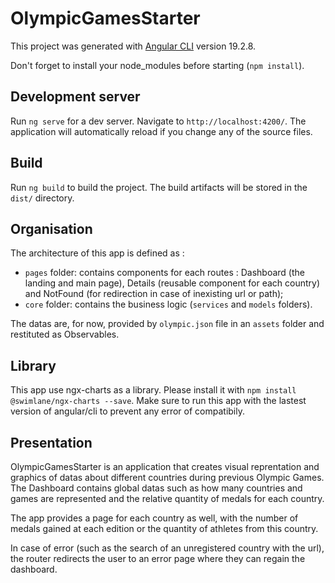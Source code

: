 # OlympicGamesStarter

This project was generated with [Angular CLI](https://github.com/angular/angular-cli) version 19.2.8.

Don't forget to install your node_modules before starting (`npm install`).

## Development server

Run `ng serve` for a dev server. Navigate to `http://localhost:4200/`. The application will automatically reload if you change any of the source files.

## Build

Run `ng build` to build the project. The build artifacts will be stored in the `dist/` directory.

## Organisation

The architecture of this app is defined as :

- `pages` folder: contains components for each routes : Dashboard (the landing and main page), Details (reusable component for each country) and NotFound (for redirection in case of inexisting url or path);
- `core` folder: contains the business logic (`services` and `models` folders).

The datas are, for now, provided by `olympic.json` file in an `assets` folder and restituted as Observables.

## Library

This app use ngx-charts as a library. Please install it with `npm install @swimlane/ngx-charts --save`. Make sure to run this app with the lastest version of angular/cli to prevent any error of compatibily.

## Presentation

OlympicGamesStarter is an application that creates visual reprentation and graphics of datas about different countries during previous Olympic Games. The Dashboard contains global datas such as how many countries and games are represented and the relative quantity of medals for each country.

The app provides a page for each country as well, with the number of medals gained at each edition or the quantity of athletes from this country.

In case of error (such as the search of an unregistered country with the url), the router redirects the user to an error page where they can regain the dashboard.